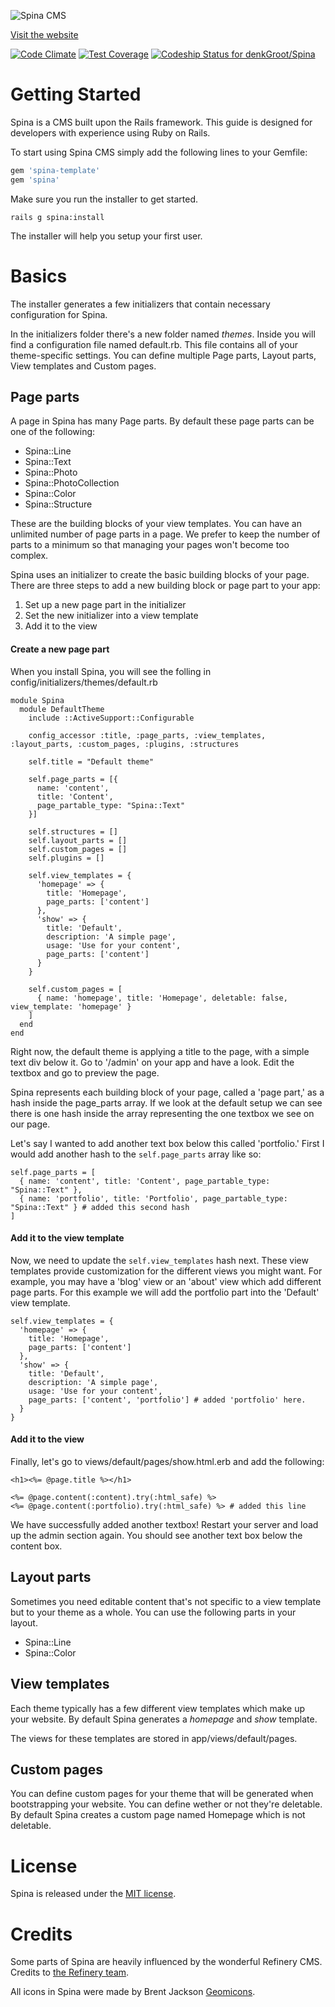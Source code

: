 ![Spina CMS](http://www.denkwebsite.nl/spinacms.png)

[Visit the website](http://www.spinacms.com)

[![Code Climate](https://codeclimate.com/github/denkGroot/Spina/badges/gpa.svg)](https://codeclimate.com/github/denkGroot/Spina) [![Test Coverage](https://codeclimate.com/github/denkGroot/Spina/badges/coverage.svg)](https://codeclimate.com/github/denkGroot/Spina/coverage) [ ![Codeship Status for denkGroot/Spina](https://codeship.com/projects/e13debf0-e6af-0132-8abf-32d84f3372de/status?branch=master)](https://codeship.com/projects/82322)

# Getting Started

Spina is a CMS built upon the Rails framework. This guide is designed for developers with experience using Ruby on Rails. 

To start using Spina CMS simply add the following lines to your Gemfile:

```ruby
gem 'spina-template'
gem 'spina'
```

Make sure you run the installer to get started.

    rails g spina:install

The installer will help you setup your first user.

# Basics

The installer generates a few initializers that contain necessary configuration for Spina.

In the initializers folder there's a new folder named *themes*. Inside you will find a configuration file named default.rb. This file contains all of your theme-specific settings. You can define multiple Page parts, Layout parts, View templates and Custom pages.

## Page parts

A page in Spina has many Page parts. By default these page parts can be one of the following:

- Spina::Line
- Spina::Text
- Spina::Photo
- Spina::PhotoCollection
- Spina::Color
- Spina::Structure

These are the building blocks of your view templates. You can have an unlimited number of page parts in a page. We prefer to keep the number of parts to a minimum so that managing your pages won't become too complex.

Spina uses an initializer to create the basic building blocks of your page. There are three steps to add a new building block or page part to your app:
1.	Set up a new page part in the initializer
2.	Set the new initializer into a view template
3.	Add it to the view


#### Create a new page part
When you install Spina, you will see the folling in config/initializers/themes/default.rb

```
module Spina
  module DefaultTheme
    include ::ActiveSupport::Configurable

    config_accessor :title, :page_parts, :view_templates, :layout_parts, :custom_pages, :plugins, :structures

    self.title = "Default theme"

    self.page_parts = [{
      name: 'content',
      title: 'Content',
      page_partable_type: "Spina::Text"
    }]

    self.structures = []
    self.layout_parts = []
    self.custom_pages = []
    self.plugins = []

    self.view_templates = {
      'homepage' => {
        title: 'Homepage',
        page_parts: ['content']
      },
      'show' => {
        title: 'Default',
        description: 'A simple page',
        usage: 'Use for your content',
        page_parts: ['content']
      }
    }

    self.custom_pages = [
      { name: 'homepage', title: 'Homepage', deletable: false, view_template: 'homepage' }
    ]
  end
end
```

Right now, the default theme is applying a title to the page, with a simple text div below it. Go to '/admin' on your app and have a look. Edit the textbox and go to preview the page.

Spina represents each building block of your page, called a 'page part,' as a hash inside the page_parts array. If we look at the default setup we can see there is one hash inside the array representing the one textbox we see on our page.

Let's say I wanted to add another text box below this called 'portfolio.' First I would add another hash to the `self.page_parts` array like so:

```
self.page_parts = [
  { name: 'content', title: 'Content', page_partable_type: "Spina::Text" },
  { name: 'portfolio', title: 'Portfolio', page_partable_type: "Spina::Text" } # added this second hash
]
```

#### Add it to the view template

Now, we need to update the `self.view_templates` hash next. These view templates provide customization for the different views you might want. For example, you may have a 'blog' view or an 'about' view which add different page parts. For this example we will add the portfolio part into the 'Default' view template.

```
self.view_templates = {
  'homepage' => {
    title: 'Homepage',
    page_parts: ['content']
  },
  'show' => {
    title: 'Default',
    description: 'A simple page',
    usage: 'Use for your content',
    page_parts: ['content', 'portfolio'] # added 'portfolio' here.
  }
}
```
#### Add it to the view

Finally, let's go to views/default/pages/show.html.erb and add the following:
```
<h1><%= @page.title %></h1>

<%= @page.content(:content).try(:html_safe) %>
<%= @page.content(:portfolio).try(:html_safe) %> # added this line
```

We have successfully added another textbox! Restart your server and load up the admin section again. You should see another text box below the content box.

## Layout parts

Sometimes you need editable content that's not specific to a view template but to your theme as a whole. You can use the following parts in your layout.

- Spina::Line
- Spina::Color

## View templates

Each theme typically has a few different view templates which make up your website. By default Spina generates a *homepage* and *show* template.

The views for these templates are stored in app/views/default/pages.

## Custom pages

You can define custom pages for your theme that will be generated when bootstrapping your website. You can define wether or not they're deletable. By default Spina creates a custom page named Homepage which is not deletable.

# License

Spina is released under the [MIT license](LICENSE.md).

# Credits

Some parts of Spina are heavily influenced by the wonderful Refinery CMS. Credits to [the Refinery  team](http://www.refinerycms.com/about).

All icons in Spina were made by Brent Jackson [Geomicons](http://jxnblk.com/geomicons-wired/).
